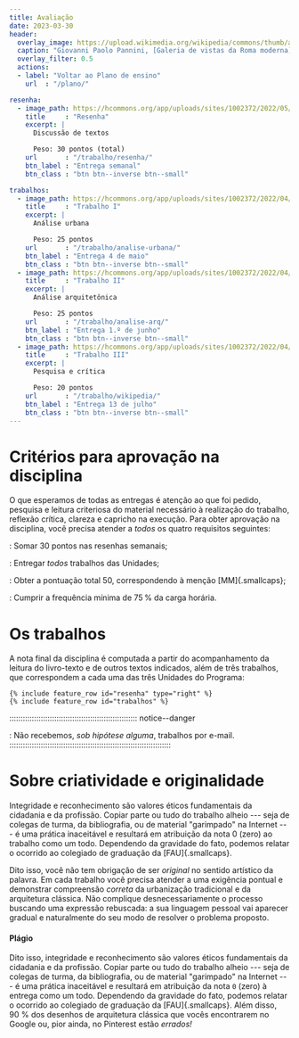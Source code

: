 ```yaml
---
title: Avaliação
date: 2023-03-30
header:
  overlay_image: https://upload.wikimedia.org/wikipedia/commons/thumb/a/a7/Photograph_of_a_painting_of_paintings_(20938228960).jpg/2560px-Photograph_of_a_painting_of_paintings_(20938228960).jpg
  caption: "Giovanni Paolo Pannini, [Galeria de vistas da Roma moderna](https://commons.wikimedia.org/wiki/Category:Modern_Rome_(Giovanni_Paolo_Pannini)), 1754"
  overlay_filter: 0.5
  actions:
  - label: "Voltar ao Plano de ensino"
    url  : "/plano/"

resenha:
  - image_path: https://hcommons.org/app/uploads/sites/1002372/2022/05/teaser-640px-crespi-scaffale.jpg
    title     : "Resenha"
    excerpt: |
      Discussão de textos

      Peso: 30 pontos (total)
    url       : "/trabalho/resenha/"
    btn_label : "Entrega semanal"
    btn_class : "btn btn--inverse btn--small"

trabalhos:
  - image_path: https://hcommons.org/app/uploads/sites/1002372/2022/04/teaser-640px-Giovanni_Battista_Nolli-Nuova_Pianta_di_Roma_1748_05-12.jpg
    title     : "Trabalho I"
    excerpt: |
      Análise urbana

      Peso: 25 pontos
    url       : "/trabalho/analise-urbana/"
    btn_label : "Entrega 4 de maio"
    btn_class : "btn btn--inverse btn--small"
  - image_path: https://hcommons.org/app/uploads/sites/1002372/2022/04/teaser-Gallery-Louis-XVI-Library.jpg
    title     : "Trabalho II"
    excerpt: |
      Análise arquitetônica

      Peso: 25 pontos
    url       : "/trabalho/analise-arq/"
    btn_label : "Entrega 1.º de junho"
    btn_class : "btn btn--inverse btn--small"
  - image_path: https://hcommons.org/app/uploads/sites/1002372/2022/04/teaser-kooogimi-46-1.jpg
    title     : "Trabalho III"
    excerpt: |
      Pesquisa e crítica

      Peso: 20 pontos
    url       : "/trabalho/wikipedia/"
    btn_label : "Entrega 13 de julho"
    btn_class : "btn btn--inverse btn--small"
---
```


# Critérios para aprovação na disciplina #

O que esperamos de todas as
entregas é atenção ao que foi pedido, pesquisa e leitura criteriosa do
material necessário à realização do trabalho, reflexão crítica, clareza
e capricho na execução. Para obter aprovação na disciplina, você precisa
atender a *todos* os quatro requisitos seguintes:

<i class="fas fa-tasks"></i>

: Somar 30 pontos nas resenhas semanais;

: Entregar *todos* trabalhos das Unidades;

: Obter a pontuação total 50, correspondendo à menção [MM]{.smallcaps};

: Cumprir a frequência mínima de 75 % da carga horária.

# Os trabalhos #

A nota final da disciplina é computada a partir do acompanhamento da
leitura do livro-texto e de outros textos indicados, além de três
trabalhos, que correspondem a cada uma das três Unidades do Programa:

```{=html}
{% include feature_row id="resenha" type="right" %}
{% include feature_row id="trabalhos" %}
```

::::::::::::::::::::::::::::::::::::::::::::::::::::::::: notice--danger
<i class="fas fa-inbox"></i>

: Não recebemos, *sob
  hipótese alguma*, trabalhos por e-mail.
::::::::::::::::::::::::::::::::::::::::::::::::::::::::::::::::::::::::

# Sobre criatividade e originalidade #

Integridade e reconhecimento são valores éticos fundamentais da
cidadania e da profissão. Copiar parte ou tudo do trabalho alheio ---
seja de colegas de turma, da bibliografia, ou de material "garimpado" na
Internet --- é uma prática inaceitável e resultará em atribuição da nota
0 (zero) ao trabalho como um todo. Dependendo da gravidade do fato,
podemos relatar o ocorrido ao colegiado de graduação da [FAU]{.smallcaps}.

Dito isso, você não tem obrigação de ser *original* no sentido artístico
da palavra. Em cada trabalho você precisa atender a uma exigência
pontual e demonstrar compreensão *correta* da urbanização tradicional e
da arquitetura clássica. Não complique desnecessariamente o processo
buscando uma expressão rebuscada: a sua linguagem pessoal vai aparecer
gradual e naturalmente do seu modo de resolver o problema proposto.

#### Plágio ####

Dito isso, integridade e reconhecimento são valores éticos fundamentais
da cidadania e da profissão. Copiar parte ou tudo do trabalho alheio ---
seja de colegas de turma, da bibliografia, ou de material "garimpado" na
Internet --- é uma prática inaceitável e resultará em atribuição da nota
`0` (zero) à entrega como um todo. Dependendo da gravidade do fato,
podemos relatar o ocorrido ao colegiado de graduação da
[FAU]{.smallcaps}. Além disso, 90 % dos desenhos de arquitetura clássica
que vocês encontrarem no Google ou, pior ainda, no Pinterest estão
*errados!*

